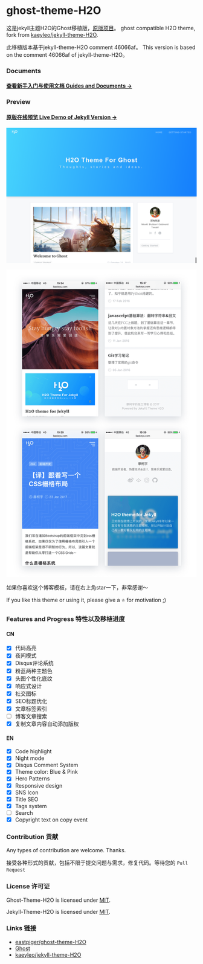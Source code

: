 # ghost-theme-H2O

这是jekyll主题H2O的Ghost移植版，[原版项目](https://github.com/kaeyleo/jekyll-theme-H2O)。
ghost compatible H2O theme, fork from [kaeyleo/jekyll-theme-H2O](https://github.com/kaeyleo/jekyll-theme-H2O).

此移植版本基于jekyll-theme-H2O comment 46066af。
This version is based on the comment 46066af of jekyll-theme-H2O。

### Documents

#### [查看新手入门与使用文档 Guides and Documents → ](DOCUMENTS.md)

### Preview

#### [原版在线预览 Live Demo of Jekyll Version → ](http://liaokeyu.com/)

![](screenshot/ghost-theme-h2o-realhome.png)

![](screenshot/ghost-theme-h2o-realm.png)

如果你喜欢这个博客模板，请在右上角star一下，非常感谢～

If you like this theme or using it, please give a ⭐️ for motivation ;)

### Features and Progress 特性以及移植进度

#### CN

- [x] 代码高亮
- [x] 夜间模式
- [x] Disqus评论系统
- [x] 粉蓝两种主题色
- [x] 头图个性化底纹
- [x] 响应式设计
- [x] 社交图标
- [x] SEO标题优化
- [x] 文章标签索引
- [ ] 博客文章搜索
- [x] 复制文章内容自动添加版权

#### EN

- [x] Code highlight
- [x] Night mode
- [x] Disqus Comment System
- [x] Theme color: Blue & Pink
- [x] Hero Patterns
- [x] Responsive design
- [x] SNS Icon
- [x] Title SEO
- [x] Tags system
- [ ] Search
- [x] Copyright text on copy event

### Contribution 贡献

Any types of contribution are welcome. Thanks.

接受各种形式的贡献，包括不限于提交问题与需求，修复代码。等待您的 ```Pull Request```

### License 许可证

Ghost-Theme-H2O is licensed under [MIT](https://github.com/eastpiger/ghost-theme-H2O/blob/master/LICENSE).

Jekyll-Theme-H2O is licensed under [MIT](https://github.com/kaeyleo/jekyll-theme-H2O/blob/master/LICENSE).

### Links 链接

- [eastpiger/ghost-theme-H2O](https://github.com/eastpiger/ghost-theme-H2O)
- [Ghost](https://ghost.org/)
- [kaeyleo/jekyll-theme-H2O](https://github.com/kaeyleo/jekyll-theme-H2O)
